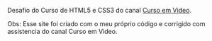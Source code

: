 Desafio do Curso de HTML5 e CSS3 do canal <a href="https://www.youtube.com/@CursoemVideo" target="_blank">Curso em Video<a>.

Obs: Esse site foi criado com o meu próprio código e corrigido com assistencia do canal Curso em Video.
